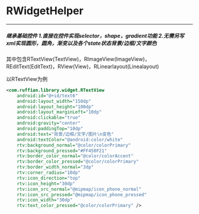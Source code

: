 # RWidgetHelper

---

##### 继承基础控件 1.直接在控件实现selector，shape，gradient功能 2.无需另写xml实现圆形，圆角，渐变以及各个state状态背景/边框/文字颜色

其中包含RTextView\(TextView\)，RImageView\(ImageView\)，REditText\(EditText\)，RView\(View\)，RLinearlayout\(Linealayout\)

以RTextView为例

```xml
<com.ruffian.library.widget.RTextView
    android:id="@+id/text6"
    android:layout_width="150dp"
    android:layout_height="100dp"
    android:layout_marginLeft="10dp"
    android:clickable="true"
    android:gravity="center"
    android:paddingTop="10dp"
    android:text="背景/边框/文字/图片\n变色"
    android:textColor="@android:color/white"
    rtv:background_normal="@color/colorPrimary"
    rtv:background_pressed="#FF450F21"
    rtv:border_color_normal="@color/colorAccent"
    rtv:border_color_pressed="@color/colorPrimary"
    rtv:border_width_normal="3dp"
    rtv:corner_radius="10dp"
    rtv:icon_direction="top"
    rtv:icon_height="30dp"
    rtv:icon_src_normal="@mipmap/icon_phone_normal"
    rtv:icon_src_pressed="@mipmap/icon_phone_pressed"
    rtv:icon_width="30dp"
    rtv:text_color_pressed="@color/colorPrimary" />
```



